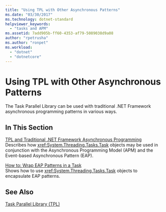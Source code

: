 ```yaml
---
title: "Using TPL with Other Asynchronous Patterns"
ms.date: "03/30/2017"
ms.technology: dotnet-standard
helpviewer_keywords: 
  - "tasks and APM"
ms.assetid: 7add905b-ff60-4353-af79-5089038d9a08
author: "rpetrusha"
ms.author: "ronpet"
ms.workload: 
  - "dotnet"
  - "dotnetcore"
---
```

# Using TPL with Other Asynchronous Patterns
The Task Parallel Library can be used with traditional .NET Framework asynchronous programming patterns in various ways.  
  
## In This Section  
 [TPL and Traditional .NET Framework Asynchronous Programming](../../../docs/standard/parallel-programming/tpl-and-traditional-async-programming.md)  
 Describes how <xref:System.Threading.Tasks.Task> objects may be used in conjunction with the Asynchronous Programming Model (APM) and the Event-based Asynchronous Pattern (EAP).  
  
 [How to: Wrap EAP Patterns in a Task](../../../docs/standard/parallel-programming/how-to-wrap-eap-patterns-in-a-task.md)  
 Shows how to use <xref:System.Threading.Tasks.Task> objects to encapsulate EAP patterns.  
  
## See Also  
 [Task Parallel Library (TPL)](../../../docs/standard/parallel-programming/task-parallel-library-tpl.md)
